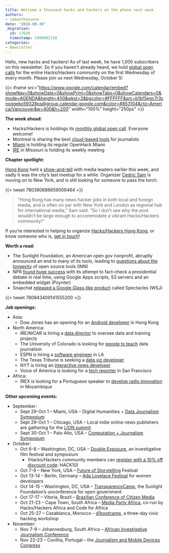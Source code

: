 ```yaml
---
title: Welcome a thousand hacks and hackers on the phone next week
authors:
- samanthasunne
date: "2016-09-30"
_migration:
  id: 17620
  timestamp: 1486602218
categories:
- Newsletter
---
```


Hello, new hacks and hackers! As of last week, he have 1,000 subscribers on this newsletter. So if you haven&#8217;t already heard, we hold [global open calls][1] for the entire Hacks/Hackers community on the first Wednesday of every month. Please join us next Wednesday, October 5!

{{< iframe src="https://www.google.com/calendar/embed?showNav=0&showDate=0&showPrint=0&showTabs=0&showCalendars=0&mode=AGENDA&height=400&wkst=2&bgcolor=#FFFFFF&src=b1bf5egc7r3cnoqgeko59328ps@group.calendar.google.com&color=#853104&ctz=America/Vancouver&w=400&h=200" width="100%" height="250px" >}}

**The week ahead:**

  * Hacks/Hackers is holdings its [monthly global open call][1]. Everyone welcome!
  * Montreal is sharing the best [cloud-based tools][2] for journalists
  * [Miami][3] is holding its regular OpenHack Miami
  * [IRE][4] in Missouri is holding its weekly meeting

**Chapter spotlight:**

[Hong Kong][5] held a [show-and-tell][6] with media leaders earlier this week, and sadly it was the city&#8217;s last meetup for a while. Organizer [Cedric Sam][7] is moving on to New York, and is still looking for someone to pass the torch.

{{< tweet 780390686659006464 >}}

> &#8220;Hong Kong has many news hacker jobs in both local and foreign media, and is often on par with New York and London as regional hub for international media,&#8221; Sam said. &#8220;So I don&#8217;t see why the pool wouldn&#8217;t be large enough to accommodate a vibrant Hacks/Hackers community!&#8221;

If you&#8217;re interested in helping to organize [Hacks/Hackers Hong Kong][5], or know someone who is, [get in touch][7]!

**Worth a read:**

  * The Sunlight Foundation, an American open gov nonprofit, abruptly announced an end to many of its tools, leading to [questions about the longevity][8] of open source tools (INN)
  * NPR [found huge success][9] with its attempt to fact-check a presidential debate in real time, using Google Apps scripts, S3 servers and an embedded widget (Poynter)
  * Snapchat [released a Google Glass-like product][10] called Spectacles (WSJ)

{{< tweet 780843409141555200 >}}

**Job openings:**

  * Asia: 
      * Dow Jones has an opening for an [Android developer][11] in Hong Kong
  * North America: 
      * IRE/NICAR is hiring a [data director][12] to oversee data and training projects
      * The University of Colorado is looking for [people to teach][13] data journalism
      * ESPN is hiring a [software engineer][14] in LA
      * The Texas Tribune is seeking a [data viz developer][15]
      * NYT is hiring an [interactive news developer][16]
      * Voice of America is looking for a [tech reporter][17] in San Francisco
  * Africa: 
      * IREX is looking for a Portuguese speaker to [develop radio innovation][18] in Mozambique

**Other upcoming events:**

  * September: 
      * Sept 29-Oct 1 &#8211; Miami, USA &#8211; Digital Humanities + [Data Journalism Symposium][19]
      * Sept 29-Oct 1 &#8211; Chicago, USA &#8211; Local indie online news publishers are gathering for the [LION summit][20]
      * Sept 30-Oct 1 &#8211; Palo Alto, USA &#8211; [Computation + Journalism Symposium][21]
  * October: 
      * Oct 6-8 &#8211; Washington, DC, USA &#8211; [Double Exposure][22], an investigative film festival and symposium 
          * (Hacks/Hackers community members can [register with a 10% off discount code][23]: HACK10)
      * Oct 7-9 &#8211; New York, USA &#8211; [Future of Storytelling][24] Festival
      * Oct 13-14 &#8211; Berlin, Germany &#8211; [Ada Lovelace Festival][25] for women developers
      * Oct 14-15 &#8211; Washington, DC, USA &#8211; [TransparencyCamp][26], the Sunlight Foundation&#8217;s unconference for open government
      * Oct 17-17 &#8211; Vitoria, Brazil &#8211; [Brazilian Conference of Citizen Media][27]
      * Oct 21-23 &#8211; Cape Town, South Africa &#8211; [Media Party Africa][28], co-run by Hacks/Hackers Africa and Code for Africa
      * Oct 25-27 &#8211; Casablanca, Morocco &#8211; [d|bootcamp][29], a three-day civic hacking workshop
  * November: 
      * Nov 7-9 &#8211; Johannesburg, South Africa &#8211; [African Investigative Journalism Conference][30]
      * Nov 22-23 &#8211; Covilha, Portugal &#8211; the [Journalism and Mobile Devices Congress][31]

 [1]: http://hackshackers.com/resources/global-open-call/
 [2]: http://www.meetup.com/HacksHackersMontreal/events/231363613/
 [3]: http://www.meetup.com/Hacks-Hackers-Miami/
 [4]: http://www.meetup.com/hackshackersIRE/
 [5]: http://www.meetup.com/Hacks-Hackers-Hong-Kong/
 [6]: http://www.meetup.com/Hacks-Hackers-Hong-Kong/events/233867198/
 [7]: https://twitter.com/cedricsam
 [8]: https://medium.com/@aschweig/who-funds-infrastructure-for-journalism-and-civic-tech-6ed0737a6812#.lusmkcur7
 [9]: http://www.poynter.org/2016/nprs-real-time-fact-checking-drew-millions-of-viewers/432375/
 [10]: http://www.wsj.com/articles/snapchat-releases-first-hardware-product-spectacles-1474682719
 [11]: http://www.cpjobs.com/hk/job/android-developer-1595943
 [12]: http://ire.org/jobs/job/893/
 [13]: http://www.colorado.edu/cmci/2016/09/26/journalism-department-seeks-four-new-faculty-members
 [14]: https://jobs.espncareers.com/job/los-angeles/software-engineer-iii/5216/3007615
 [15]: https://www.texastribune.org/jobs/data-vizualization-developer/
 [16]: http://snd.org/jobs/view/interactive-news-developer-2/
 [17]: https://www.mediabistro.com/jobs/description/348095/tech-reporter/
 [18]: http://ijnet.org/en/opportunities/irex-seeks-field-coordinator-monitoring-assistant-mozambique
 [19]: http://dhdjmiami.com/
 [20]: http://www.lionpublishers.com/conference/home/
 [21]: http://journalism.stanford.edu/cj2016/
 [22]: http://investigativefilmfestival.com/the-festival/
 [23]: http://www.brownpapertickets.com/profile/1250518
 [24]: http://www.fostfest.com/#content
 [25]: http://wiwo.konferenz.de/ada/en/
 [26]: https://tcamp.sunlightfoundation.com/register/
 [27]: http://eventos.ufes.br/index.php/midiacidada/midiacidada
 [28]: https://www.eventbrite.com/e/media-party-africa-tickets-27194686038
 [29]: http://casablanca.dbootcamp.org/
 [30]: http://www.journalism.co.za/aijc/
 [31]: http://ijnet.org/en/opportunities/conference-focuses-mobile-journalism-portugal